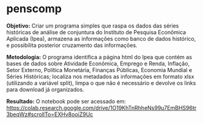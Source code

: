 # penscomp

**Objetivo:**
Criar um programa simples que raspa os dados das séries históricas de análise de conjuntura do Instituto de Pesquisa Econômica Aplicada (Ipea), armazena as informações como banco de dados histórico, e possibilita posterior cruzamento das informações.

**Metodologia:**
O programa identifica a página html do Ipea que contém as bases de dados sobre Atividade Econômica, Emprego e Renda, Inflação, Setor Externo, Política Monetária, Finanças Públicas, Economia Mundial e Séries Históricas; localiza nos metadados as informações em formato xlsx (utilizando a variável split), limpa o que não é necessário e devolve os links para download já organizados. 

**Resultado:**
O notebook pode ser acessado em: https://colab.research.google.com/drive/1O19KhTnRhheNs99u7EmBHS96tr3beqWz#scrollTo=EXHv8ooiZ9Uc

